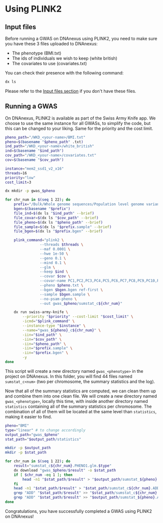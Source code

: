# Using PLINK2

## Input files

Before running a GWAS on DNAnexus using PLINK2, you need to make sure you have these 3 files uploaded to DNAnexus:

* The phenotype (BMI.txt)
* The ids of individuals we wish to keep (white british)
* The covariates to use (covariates.txt)

You can check their presence with the following command:

```bash
dx ls
```

Please refer to the [Input files section](input.md) if you don't have these files.

## Running a GWAS

On DNAnexus, PLINK2 is available as part of the Swiss Army Knife app.
We choose to use the same instance for all GWASs, to simplify the code, but this can be changed to your liking. Same for the priority and the cost limit.

```bash
pheno_path="/WKD_<your-name>/BMI.txt"
pheno=$(basename "$pheno_path" .txt)
ind_path="/WKD_<your-name>/white_british"
ind=$(basename "$ind_path")
cov_path="/WKD_<your-name>/covariates.txt"
cov=$(basename "$cov_path")

instance="mem2_ssd1_v2_x16"
threads=16
priority="low"
cost_limit=3

dx mkdir -p gwas_$pheno

for chr_num in $(seq 1 22); do
    prefix="/Bulk/Whole genome sequences/Population level genome variants, BGEN format - interim 200k release//ukb24306_c${chr_num}_b0_v1"
    bgen=$(basename "$prefix")
    file_ind=$(dx ls "$ind_path" --brief)
    file_covar=$(dx ls "$cov_path" --brief)
    file_pheno=$(dx ls "$pheno_path" --brief)
    file_sample=$(dx ls "$prefix.sample" --brief)
    file_bgen=$(dx ls "$prefix.bgen" --brief)

    plink_command="plink2 \
                --threads $threads \
                --maf 0.0001 \
                --hwe 1e-50 \
                --geno 0.1 \
                --mind 0.1 \
                --glm \
                --keep $ind \
                --covar $cov \
                --covar-name PC1,PC2,PC3,PC4,PC5,PC6,PC7,PC8,PC9,PC10,PC11,PC12,PC13,PC14,PC15,PC16,PC17,PC18,Age,Sex \
                --pheno $pheno.txt \
                --bgen $bgen.bgen ref-first \
                --sample $bgen.sample \
                --no-psam-pheno \
                --out gwas_$pheno/sumstat_c${chr_num}"

    dx run swiss-army-knife \
        --priority "$priority" --cost-limit "$cost_limit" \
        -icmd="$plink_command" \
        --instance-type "$instance" \
        --name="gwas_${pheno}_c${chr_num}" \
        -iin="$ind_path" \
        -iin="$cov_path" \
        -iin="$pheno_path" \
        -iin="$prefix.sample" \
        -iin="$prefix.bgen" \
        -y
done
```

This script will create a new directory named `gwas_<phenotype>` in the project on DNAnexus. In this folder, you will find 44 files named `sumstat_c<num>` (two per chromosome, the summary statistics and the log).

Now that all of the summary statistics are computed, we can clean them up and combine them into one clean file. We will create a new directory named `gwas_<phenotype>`, locally this time, with inside another directory named `statistics` containing all of the summary statistics per chromosome. The combination of all of them will be located at the same level than `statistics`, making it easier to find.

```bash
pheno="BMI"
type="linear" # to change accordingly
output_path="gwas_$pheno"
stat_path="$output_path/statistics"

mkdir -p $output_path
mkdir -p $stat_path

for chr_num in $(seq 1 22); do
    result="sumstat_c${chr_num}.PHENO1.glm.$type"
    dx download "gwas_$pheno/$result" -o $stat_path
    if [ $chr_num -eq 1 ]; then
        head -n1 "$stat_path/$result" > "$output_path/sumstat_${pheno}.ADD"
    fi
    head -n1 "$stat_path/$result" > "$stat_path/sumstat_c${chr_num}.ADD"
    grep "ADD" "$stat_path/$result" >> "$stat_path/sumstat_c${chr_num}.ADD"
    grep "ADD" "$stat_path/$result" >> "$output_path/sumstat_${pheno}.ADD"
done
```

Congratulations, you have successfully completed a GWAS using PLINK2 on DNAnexus!